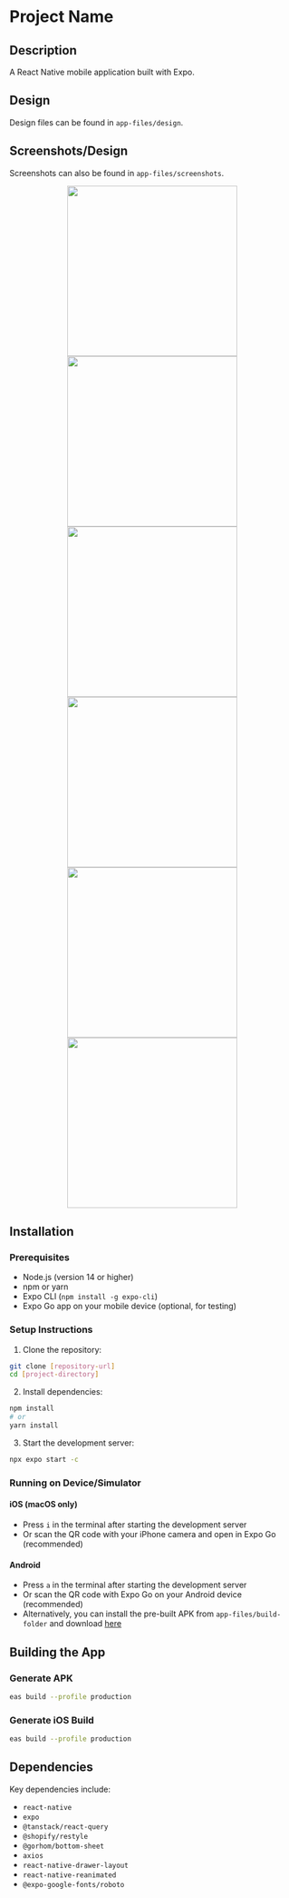 # Project Name

## Description
A React Native mobile application built with Expo.

## Design
Design files can be found in `app-files/design`.

## Screenshots/Design
Screenshots can also be found in `app-files/screenshots`.

<div align="center">
  <img src="app-files/screenshots/home.png" width="300" />
  <img src="app-files/screenshots/profile.png" width="300" />
  <img src="app-files/screenshots/doctor-listing.png" width="300" />
</div>
<div align="center">
  <img src="app-files/screenshots/drawer.png" width="300" />
  <img src="app-files/screenshots/doctor-info-modal.png" width="300" />
  <img src="app-files/screenshots/profile-edit.png" width="300" />
</div>

## Installation

### Prerequisites
- Node.js (version 14 or higher)
- npm or yarn
- Expo CLI (`npm install -g expo-cli`)
- Expo Go app on your mobile device (optional, for testing)

### Setup Instructions

1. Clone the repository:
```bash
git clone [repository-url]
cd [project-directory]
```

2. Install dependencies:
```bash
npm install
# or
yarn install
```

3. Start the development server:
```bash
npx expo start -c
```

### Running on Device/Simulator

#### iOS (macOS only)
- Press `i` in the terminal after starting the development server
- Or scan the QR code with your iPhone camera and open in Expo Go (recommended)

#### Android
- Press `a` in the terminal after starting the development server
- Or scan the QR code with Expo Go on your Android device (recommended)
- Alternatively, you can install the pre-built APK from `app-files/build-folder` and download [here](https://expo.dev/artifacts/eas/eRhUvMQth1Ey7FcLcmEJ3R.apk)

## Building the App

### Generate APK
```bash
eas build --profile production
```

### Generate iOS Build
```bash
eas build --profile production
```


## Dependencies
Key dependencies include:
- `react-native`
- `expo`
- `@tanstack/react-query`
- `@shopify/restyle`
- `@gorhom/bottom-sheet`
- `axios`
- `react-native-drawer-layout`
- `react-native-reanimated`
- `@expo-google-fonts/roboto`
